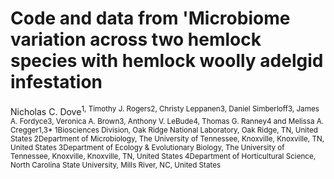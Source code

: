 # Code and data from 'Microbiome variation across two hemlock species with hemlock woolly adelgid infestation

Nicholas C. Dove<sup>1, Timothy J. Rogers2, Christy Leppanen3, Daniel Simberloff3, James A. Fordyce3, Veronica A. Brown3, Anthony V. LeBude4, Thomas G. Ranney4 and Melissa A. Cregger1,3*
1Biosciences Division, Oak Ridge National Laboratory, Oak Ridge, TN, United States
2Department of Microbiology, The University of Tennessee, Knoxville, Knoxville, TN, United States
3Department of Ecology & Evolutionary Biology, The University of Tennessee, Knoxville, Knoxville, TN, United States
4Department of Horticultural Science, North Carolina State University, Mills River, NC, United States

